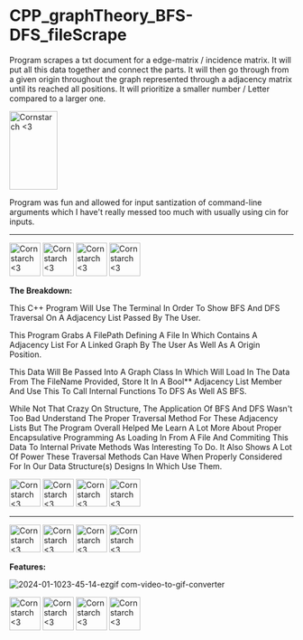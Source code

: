 # CPP_graphTheory_BFS-DFS_fileScrape
  Program scrapes a txt document for a edge-matrix / incidence matrix. It will put all this data together and connect the parts. It will then go through from a given origin throughout the graph represented through a adjacency matrix until its reached all positions. It will prioritize a smaller number / Letter compared to a larger one. 

<img src="https://github.com/Kingerthanu/CPP_graphTheory_BFS-DFS_fileScrape/assets/76754592/c471720f-e39a-4cd5-b582-d672cf55cf45" alt="Cornstarch <3" width="85" height="139">
  
  Program was fun and allowed for input santization of command-line arguments which I have't really messed too much with usually using cin for inputs.


----------------------------------------------

<img src="https://github.com/Kingerthanu/CPP_graphTheory_BFS-DFS_fileScrape/assets/76754592/a799d9ad-65a4-4cc2-8b18-cbf10324e899" alt="Cornstarch <3" width="55" height="59"> <img src="https://github.com/Kingerthanu/CPP_graphTheory_BFS-DFS_fileScrape/assets/76754592/a799d9ad-65a4-4cc2-8b18-cbf10324e899" alt="Cornstarch <3" width="55" height="59"> <img src="https://github.com/Kingerthanu/CPP_graphTheory_BFS-DFS_fileScrape/assets/76754592/a799d9ad-65a4-4cc2-8b18-cbf10324e899" alt="Cornstarch <3" width="55" height="59"> <img src="https://github.com/Kingerthanu/CPP_graphTheory_BFS-DFS_fileScrape/assets/76754592/a799d9ad-65a4-4cc2-8b18-cbf10324e899" alt="Cornstarch <3" width="55" height="59">

**The Breakdown:**

This C++ Program Will Use The Terminal In Order To Show BFS And DFS Traversal On A Adjacency List Passed By The User.

 This Program Grabs A FilePath Defining A File In Which Contains A Adjacency List For A Linked Graph By The User As Well As A Origin Position.

 This Data Will Be Passed Into A Graph Class In Which Will Load In The Data From The FileName Provided, Store It In A Bool** Adjacency List Member And Use This To Call Internal Functions To DFS As Well AS BFS.

 While Not That Crazy On Structure, The Application Of BFS And DFS Wasn't Too Bad Understand The Proper Traversal Method For These Adjacency Lists But The Program Overall Helped Me Learn A Lot More About Proper Encapsulative Programming As Loading In From A File And Commiting This Data To Internal Private Methods Was Interesting To Do. It Also Shows A Lot Of Power These Traversal Methods Can Have When Properly Considered For In Our Data Structure(s) Designs In Which Use Them.


<img src="https://github.com/Kingerthanu/CPP_graphTheory_BFS-DFS_fileScrape/assets/76754592/ddbba43a-9d48-4578-af7e-5bb5772bf6e6" alt="Cornstarch <3" width="55" height="49"> <img src="https://github.com/Kingerthanu/CPP_graphTheory_BFS-DFS_fileScrape/assets/76754592/ddbba43a-9d48-4578-af7e-5bb5772bf6e6" alt="Cornstarch <3" width="55" height="49"> <img src="https://github.com/Kingerthanu/CPP_graphTheory_BFS-DFS_fileScrape/assets/76754592/ddbba43a-9d48-4578-af7e-5bb5772bf6e6" alt="Cornstarch <3" width="55" height="49"> <img src="https://github.com/Kingerthanu/CPP_graphTheory_BFS-DFS_fileScrape/assets/76754592/ddbba43a-9d48-4578-af7e-5bb5772bf6e6" alt="Cornstarch <3" width="55" height="49">

----------------------------------------------

<img src="https://github.com/Kingerthanu/CPP_graphTheory_BFS-DFS_fileScrape/assets/76754592/3a7645d1-c279-4852-b951-d27076739362" alt="Cornstarch <3" width="55" height="49"> <img src="https://github.com/Kingerthanu/CPP_graphTheory_BFS-DFS_fileScrape/assets/76754592/3a7645d1-c279-4852-b951-d27076739362" alt="Cornstarch <3" width="55" height="49"> <img src="https://github.com/Kingerthanu/CPP_graphTheory_BFS-DFS_fileScrape/assets/76754592/3a7645d1-c279-4852-b951-d27076739362" alt="Cornstarch <3" width="55" height="49"> <img src="https://github.com/Kingerthanu/CPP_graphTheory_BFS-DFS_fileScrape/assets/76754592/3a7645d1-c279-4852-b951-d27076739362" alt="Cornstarch <3" width="55" height="49">

**Features:**

  
![2024-01-1023-45-14-ezgif com-video-to-gif-converter](https://github.com/Kingerthanu/CPP_graphTheory_BFS-DFS_fileScrape/assets/76754592/f52297e3-134f-444d-9d6b-703f24ee2012)


<img src="https://github.com/Kingerthanu/CPP_graphTheory_BFS-DFS_fileScrape/assets/76754592/7d6e457e-2d26-4a39-95a3-43bf426478ad" alt="Cornstarch <3" width="55" height="59"> <img src="https://github.com/Kingerthanu/CPP_graphTheory_BFS-DFS_fileScrape/assets/76754592/7d6e457e-2d26-4a39-95a3-43bf426478ad" alt="Cornstarch <3" width="55" height="59"> <img src="https://github.com/Kingerthanu/CPP_graphTheory_BFS-DFS_fileScrape/assets/76754592/7d6e457e-2d26-4a39-95a3-43bf426478ad" alt="Cornstarch <3" width="55" height="59"> <img src="https://github.com/Kingerthanu/CPP_graphTheory_BFS-DFS_fileScrape/assets/76754592/7d6e457e-2d26-4a39-95a3-43bf426478ad" alt="Cornstarch <3" width="55" height="59">

